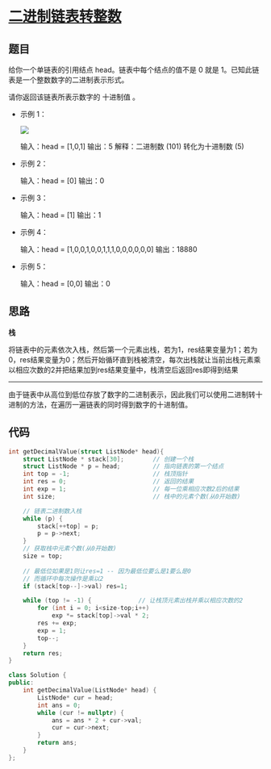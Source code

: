 # [二进制链表转整数](https://leetcode-cn.com/problems/convert-binary-number-in-a-linked-list-to-integer/)

## 题目

给你一个单链表的引用结点 head。链表中每个结点的值不是 0 就是 1。已知此链表是一个整数数字的二进制表示形式。

请你返回该链表所表示数字的 十进制值 。

- 示例 1：

  ![](https://assets.leetcode-cn.com/aliyun-lc-upload/uploads/2019/12/15/graph-1.png)

  输入：head = [1,0,1]
  输出：5
  解释：二进制数 (101) 转化为十进制数 (5)

- 示例 2：

  输入：head = [0]
  输出：0

- 示例 3：

  输入：head = [1]
  输出：1

- 示例 4：

  输入：head = [1,0,0,1,0,0,1,1,1,0,0,0,0,0,0]
  输出：18880

- 示例 5：

  输入：head = [0,0]
  输出：0

## 思路

**栈**

将链表中的元素依次入栈，然后第一个元素出栈，若为1，res结果变量为1；若为0，res结果变量为0；然后开始循环直到栈被清空，每次出栈就让当前出栈元素乘以相应次数的2并把结果加到res结果变量中，栈清空后返回res即得到结果

---

由于链表中从高位到低位存放了数字的二进制表示，因此我们可以使用二进制转十进制的方法，在遍历一遍链表的同时得到数字的十进制值。

## 代码

```C
int getDecimalValue(struct ListNode* head){
    struct ListNode * stack[30];        // 创建一个栈
    struct ListNode * p = head;         // 指向链表的第一个结点
    int top = -1;                       // 栈顶指针
    int res = 0;                        // 返回的结果
    int exp = 1;                        // 每一位乘相应次数2后的结果
    int size;                           // 栈中的元素个数(从0开始数)

    // 链表二进制数入栈
    while (p) {
        stack[++top] = p;
        p = p->next;
    }
    // 获取栈中元素个数(从0开始数)
    size = top;
    
    // 最低位如果是1则让res=1 -- 因为最低位要么是1要么是0
    // 而循环中每次操作是乘以2
    if (stack[top--]->val) res=1;

    while (top != -1) {             // 让栈顶元素出栈并乘以相应次数的2
        for (int i = 0; i<size-top;i++)
            exp *= stack[top]->val * 2;
        res += exp;
        exp = 1;
        top--;
    }
    return res;
}
```



```C++
class Solution {
public:
    int getDecimalValue(ListNode* head) {
        ListNode* cur = head;
        int ans = 0;
        while (cur != nullptr) {
            ans = ans * 2 + cur->val;
            cur = cur->next;
        }
        return ans;
    }
};
```

